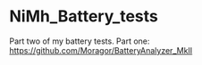 # NiMh_Battery_tests
 Part two of my battery tests.
 Part one: https://github.com/Moragor/BatteryAnalyzer_MkII

